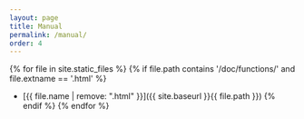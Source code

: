 ```yaml
---
layout: page
title: Manual
permalink: /manual/
order: 4
---
```


{% for file in site.static_files %}
    {% if file.path contains '/doc/functions/' and file.extname == '.html' %}
- [{{ file.name | remove: ".html" }}]({{ site.baseurl }}{{ file.path }})
    {% endif %}
{% endfor %}